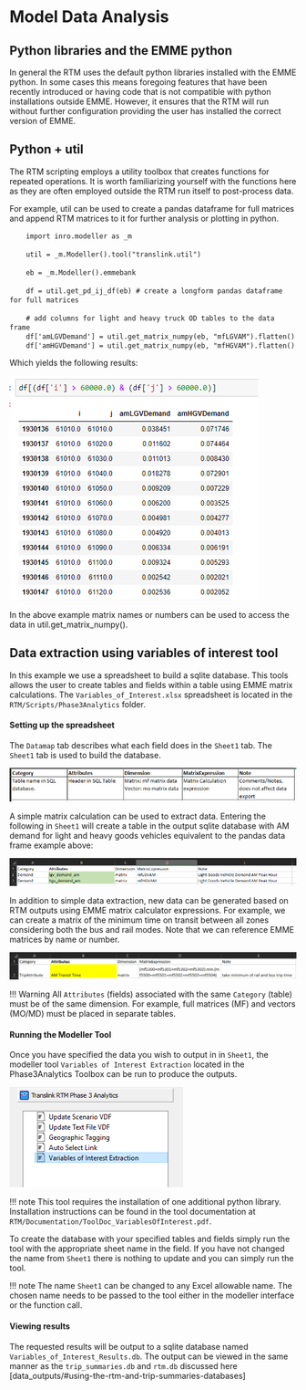 
# Model Data Analysis

## Python libraries and the EMME python

In general the RTM uses the default python libraries installed with the EMME python.  In some cases this means foregoing features that have been recently introduced or having code that is not compatible with python installations outside EMME.  However, it ensures that the RTM will run without further configuration providing the user has installed the correct version of EMME.  

## Python + util

The RTM scripting employs a utility toolbox that creates functions for repeated operations.  It is worth familiarizing yourself with the functions here as they are often employed outside the RTM run itself to post-process data.

For example, util can be used to create a pandas dataframe for full matrices and append RTM matrices to it for further analysis or plotting in python.  

        import inro.modeller as _m

        util = _m.Modeller().tool("translink.util")

        eb = _m.Modeller().emmebank

        df = util.get_pd_ij_df(eb) # create a longform pandas dataframe for full matrices

        # add columns for light and heavy truck OD tables to the data frame
        df['amLGVDemand'] = util.get_matrix_numpy(eb, "mfLGVAM").flatten() 
        df['amHGVDemand'] = util.get_matrix_numpy(eb, "mfHGVAM").flatten()


 Which yields the following results:


![utiloutput](img/data_analysis/util_python_00_output_results.png)

In the above example matrix names or numbers can be used to access the data in util.get_matrix_numpy(). 

## Data extraction using variables of interest tool

In this example we use a spreadsheet to build a sqlite database.  This tools allows the user to create tables and fields within a table using EMME matrix calculations.  The `Variables_of_Interest.xlsx` spreadsheet is located in the `RTM/Scripts/Phase3Analytics` folder. 

#### Setting up the spreadsheet
The `Datamap` tab describes what each field does in the `Sheet1` tab.  The `Sheet1` tab is used to build the database.  

![Datamap](img/data_analysis/extractiontool_00_ssDatamap.png)

A simple matrix calculation can be used to extract data.  Entering the following in `Sheet1` will create a table in the output sqlite database with AM demand for light and heavy goods vehicles equivalent to the pandas data frame example above:

![Sheet1HgvLgv](img/data_analysis/extractiontool_00_lgv_hgv_example.png)

In addition to simple data extraction, new data can be generated based on RTM outputs using EMME matrix calculator expressions.  For example, we can create a matrix of the minimum time on transit between all zones considering both the bus and rail modes.  Note that we can reference EMME matrices by name or number.  

![Sheet1MinTransit](img/data_analysis/extractiontool_00_min_transit_time.png)

!!! Warning
    All `Attributes` (fields) associated with the same `Category` (table) must be of the same dimension.  For example, full matrices (MF) and vectors (MO/MD) must be placed in separate tables.


#### Running the Modeller Tool
Once you have specified  the data you wish to output in in `Sheet1`, the modeller tool `Variables of Interest Extraction` located in the Phase3Analytics Toolbox can be run to produce the outputs.

![toolboxlocation](img/data_analysis/extractiontool_01_toolbox.png)

!!! note
    This tool requires the installation of one additional python library.  Installation instructions can be found in the tool documentation at `RTM/Documentation/ToolDoc_VariablesOfInterest.pdf`.  

To create the database with your specified tables and fields simply run the tool with the appropriate sheet name in the field.  If you have not changed the name from `Sheet1` there is nothing to update and you can simply run the tool.  

!!! note
    The name `Sheet1` can be changed to any Excel allowable name.  The chosen name needs to be passed to the tool either in the modeller interface or the function call.    


#### Viewing results
The requested results will be output to a sqlite database named `Variables_of_Interest_Results.db`.  The output can be viewed in the same manner as the `trip_summaries.db` and `rtm.db` discussed here [data_outputs/#using-the-rtm-and-trip-summaries-databases]